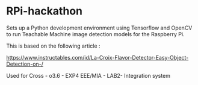 # RPi-hackathon
Sets up a Python development environment using Tensorflow and OpenCV to run Teachable Machine image detection models for the Raspberry Pi.  

This is based on the following article :  
  
https://www.instructables.com/id/La-Croix-Flavor-Detector-Easy-Object-Detection-on-/  

Used for Cross - o3.6 - EXP4 EEE/MIA - LAB2- Integration system
